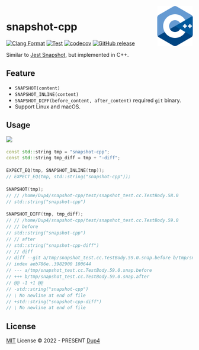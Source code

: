 <img align="right" width="96px" src="./assets/1200px_cpp_logo.svg.png">

# snapshot-cpp

[![Clang Format][clang-format-badge]][clang-format-action]
[![Test][test-badge]][test-action]
[![codecov][codecov-badge]][codecov]
[![GitHub release][release-badge]][release-page]

Similar to [Jest Snapshot][jest-snapshot], but implemented in C++.

## Feature

* `SNAPSHOT(content)`
* `SNAPSHOT_INLINE(content)`
* `SNAPSHOT_DIFF(before_content, after_content)` required `git` binary.
* Support Linux and macOS.

## Usage

<a href="https://asciinema.org/a/608449" target="_blank">
    <img src="https://asciinema.org/a/608449.svg" />
</a>

```cpp
const std::string tmp = "snapshot-cpp";
const std::string tmp_diff = tmp + "-diff";

EXPECT_EQ(tmp, SNAPSHOT_INLINE(tmp));
// EXPECT_EQ(tmp, std::string("snapshot-cpp"));

SNAPSHOT(tmp);
// // /home/Dup4/snapshot-cpp/test/snapshot_test.cc.TestBody.58.0
// std::string("snapshot-cpp")

SNAPSHOT_DIFF(tmp, tmp_diff);
// // /home/Dup4/snapshot-cpp/test/snapshot_test.cc.TestBody.59.0
// // before
// std::string("snapshot-cpp")
// // after
// std::string("snapshot-cpp-diff")
// // diff
// diff --git a/tmp/snapshot_test.cc.TestBody.59.0.snap.before b/tmp/snapshot_test.cc.TestBody.59.0.snap.after
// index aeb786e..3982900 100644
// --- a/tmp/snapshot_test.cc.TestBody.59.0.snap.before
// +++ b/tmp/snapshot_test.cc.TestBody.59.0.snap.after
// @@ -1 +1 @@
// -std::string("snapshot-cpp")
// \ No newline at end of file
// +std::string("snapshot-cpp-diff")
// \ No newline at end of file
```

## License

[MIT](./LICENSE) License © 2022 - PRESENT [Dup4][dup4]

[clang-format-badge]: https://github.com/Dup4/snapshot-cpp/workflows/Clang%20Format/badge.svg
[clang-format-action]: https://github.com/Dup4/snapshot-cpp/actions/workflows/clang_format.yml
[test-badge]: https://github.com/Dup4/snapshot-cpp/workflows/Test/badge.svg
[test-action]: https://github.com/Dup4/snapshot-cpp/actions/workflows/test.yml
[codecov-badge]: https://codecov.io/gh/Dup4/snapshot-cpp/branch/main/graph/badge.svg
[codecov]: https://codecov.io/gh/Dup4/snapshot-cpp
[release-badge]: https://img.shields.io/github/release/Dup4/snapshot-cpp.svg
[release-page]: https://GitHub.com/Dup4/snapshot-cpp/releases/
[jest-snapshot]: https://jestjs.io/docs/snapshot-testing
[dup4]: https://github.com/Dup4
